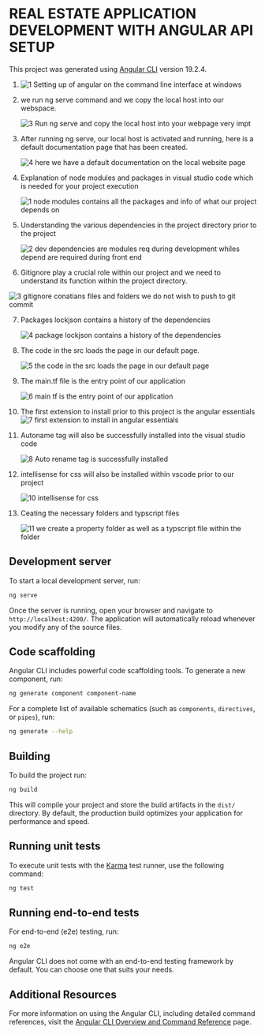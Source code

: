 # REAL ESTATE APPLICATION DEVELOPMENT WITH ANGULAR API SETUP

This project was generated using [Angular CLI](https://github.com/angular/angular-cli) version 19.2.4.

1.  ![1  Setting up of angular on the command line interface at windows](https://github.com/user-attachments/assets/a43d11c0-5a90-44da-a084-3565657ea730)

2. we run ng serve command and we copy the local host into our webspace.

   ![3  Run ng serve and copy the local host into your webpage very impt](https://github.com/user-attachments/assets/10d84cac-5919-4efb-8239-7db6c90cc961)

3. After running ng serve, our local host is activated and running, here is a default documentation page that has been created.

   ![4  here we have a default documentation on the local website page](https://github.com/user-attachments/assets/99ac2c2d-2b6c-4e1f-a397-09daaf7fc242)

4. Explanation of node modules and packages in visual studio code which is needed for your project execution

   ![1  node modules contains all the packages and info of what our project depends on](https://github.com/user-attachments/assets/c50e0be3-2124-4169-a6bc-d92872f4dfe4)

5. Understanding the various dependencies in the project directory prior to the project

   ![2  dev dependencies are modules req during development whiles depend are required during front end](https://github.com/user-attachments/assets/759ead88-2a73-4682-b9af-d97137643429)

6. Gitignore play a crucial role within our project and we need to understand its function within the project directory.

  ![3  gitignore conatians files and folders we do not wish to push to git commit](https://github.com/user-attachments/assets/6ede98b3-201b-4049-acae-14e3f253719f)

7. Packages lockjson contains a history of the dependencies

   ![4  package lockjson contains a history of the dependencies](https://github.com/user-attachments/assets/27471052-0f71-4082-955e-e03895c44fa0)

8. The code in the src loads the page in our default page.

   ![5  the code in the src loads the page in our default page](https://github.com/user-attachments/assets/0d79aeca-9036-41f4-aa77-13ce490f5586)

9. The main.tf file is the entry point of our application

    ![6  main tf is the entry point of our application](https://github.com/user-attachments/assets/bd140a1f-2871-41b8-9916-309a3183c2ef)

10. The first extension to install prior to this project is the angular essentials
    ![7  first extension to install in angular essentials](https://github.com/user-attachments/assets/944c6917-71bb-4800-b624-886acef7e52f)

    
11. Autoname tag will also be successfully installed into the visual studio code

    ![8  Auto rename tag is successfully installed](https://github.com/user-attachments/assets/72d7dd16-2f7d-42c4-8f91-ac6c29040c51)

12. intellisense for css will also be installed within vscode prior to our project

    ![10  intellisense for css](https://github.com/user-attachments/assets/2408e06c-6426-4f09-9140-a3cf51cf8f89)

13. Ceating the necessary folders and typscript files

    ![11  we create a property folder as well as a typscript file within the folder](https://github.com/user-attachments/assets/1d620c33-f8f8-4b84-aa17-004385d5f51f)

    

## Development server

To start a local development server, run:

```bash
ng serve
```

Once the server is running, open your browser and navigate to `http://localhost:4200/`. The application will automatically reload whenever you modify any of the source files.

## Code scaffolding

Angular CLI includes powerful code scaffolding tools. To generate a new component, run:

```bash
ng generate component component-name
```

For a complete list of available schematics (such as `components`, `directives`, or `pipes`), run:

```bash
ng generate --help
```

## Building

To build the project run:

```bash
ng build
```

This will compile your project and store the build artifacts in the `dist/` directory. By default, the production build optimizes your application for performance and speed.

## Running unit tests

To execute unit tests with the [Karma](https://karma-runner.github.io) test runner, use the following command:

```bash
ng test
```

## Running end-to-end tests

For end-to-end (e2e) testing, run:

```bash
ng e2e
```

Angular CLI does not come with an end-to-end testing framework by default. You can choose one that suits your needs.

## Additional Resources

For more information on using the Angular CLI, including detailed command references, visit the [Angular CLI Overview and Command Reference](https://angular.dev/tools/cli) page.

